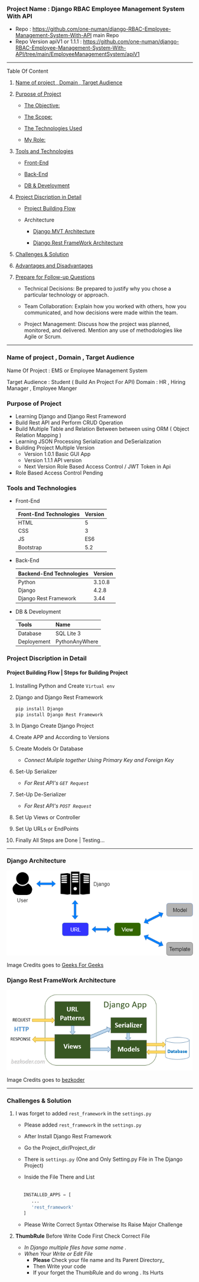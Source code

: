 ### Project Name : Django RBAC Employee Management System With API

- Repo : https://github.com/one-numan/django-RBAC-Employee-Management-System-With-API main Repo
- Repo Version apiV1 or 1.1.1 : https://github.com/one-numan/django-RBAC-Employee-Management-System-With-API/tree/main/EmployeeManagementSystem/apiV1

---

Table Of Content

1. [Name of project , Domain , Target Audience](#t1)
2. [Purpose of Project](#t2)

   - [The Objective:](#t2_1)

   - [The Scope:](#t2_2)

   - [The Technologies Used](#t2_3)

   - [My Role:](#t2_4)

3. [Tools and Technologies](#t3)

   - [Front-End](#t3_1)

   - [Back-End](#t3_2)

   - [DB & Develoyment](#t3_3)

4. [Project Discription in Detail](#t4)

   - [Project Building Flow](#t4_1)

   - Architecture

     - [Django MVT Architecture](#t4_2_1)

     - [Django Rest FrameWork Architecture](#t4_2_2)

5. [Challenges & Solution](#t6)

6. [Advantages and Disadvantages](#t7)

7. [Prepare for Follow-up Questions](#t8)

   - Technical Decisions: Be prepared to justify why you chose a particular technology or approach.

   - Team Collaboration: Explain how you worked with others, how you communicated, and how decisions were made within the team.

   - Project Management: Discuss how the project was planned, monitored, and delivered. Mention any use of methodologies like Agile or Scrum.

---

### Name of project , Domain , Target Audience

<a name='t1'></a>
Name Of Project : EMS or Employee Management System

Target Audience : Student ( Build An Project For API)
Domain : HR , Hiring Manager , Employee Manger

### Purpose of Project

<a name='t2'></a>

- Learning Django and Django Rest Frameword
- Build Rest API and Perform CRUD Operation
- Build Multiple Table and Relation Between between using ORM ( Object Relation Mapping )
- Learning JSON Processing Serialization and DeSerialization
- Building Project Multiple Version
  - Version 1.0.1 Basic GUI App
  - Version 1.1.1 API version
  - Next Version Role Based Access Control / JWT Token in Api
- Role Based Access Control Pending

### Tools and Technologies

<a name='t3'></a>

- Front-End
  <a name='t3_1'></a>

  | Front-End Technologies | Version |
  | ---------------------- | ------- |
  | HTML                   | 5       |
  | CSS                    | 3       |
  | JS                     | ES6     |
  | Bootstrap              | 5.2     |

- Back-End
  <a name='t3_2'></a>

  | Backend-End Technologies | Version |
  | ------------------------ | ------- |
  | Python                   | 3.10.8  |
  | Django                   | 4.2.8   |
  | Django Rest Framework    | 3.44    |

- DB & Develoyment
  <a name='t3_3'></a>

  | Tools       | Name           |
  | ----------- | -------------- |
  | Database    | SQL Lite 3     |
  | Deployement | PythonAnyWhere |

### Project Discription in Detail

<a name='t4'></a>

#### Project Building Flow | Steps for Building Project

1. Installing Python and Create `Virtual env`

1. Django and Django Rest Framework

   ```
   pip install Django
   pip install Django Rest Framework
   ```

1. In Django Create Django Project

1. Create APP and According to Versions

1. Create Models Or Database

   - _Connect Muliple together Using Primary Key and Foreign Key_

1. Set-Up Serializer

   - _For Rest API's `GET Request`_

1. Set-Up De-Serializer

   - _For Rest API's `POST Request`_

1. Set Up Views or Controller

1. Set Up URLs or EndPoints

1. Finally All Steps are Done | Testing...

---

### Django Architecture

<a name='t4_2_1'></a>

![One Numan | Django Rest Framwork  Employee Management System Project](./assets/django_flow.png)

Image Credits goes to [Geeks For Geeks](https://www.geeksforgeeks.org/django-rest-api-crud-with-drf/)

### Django Rest FrameWork Architecture

<a name='t4_2_2'></a>

![One Numan | Django Rest Framwork  Employee Management System Project](./assets/django_rest_framwork.png)

Image Credits goes to [bezkoder](https://www.bezkoder.com/django-rest-api/)

---

### Challenges & Solution

<a name='t5'></a>

1. I was forget to added `rest_framework` in the `settings.py`

   - Please added `rest_framework` in the `settings.py`

   - After Install Django Rest Framework

   - Go the Project_dir/Project_dir
   - There is `settings.py` (One and Only Setting.py File in The Django Project)
   - Inside the File There and List

   ```python

      INSTALLED_APPS = [
         ...
         'rest_framework'
      ]
   ```

   - Please Write Correct Syntax Otherwise Its Raise Major Challenge

2. **ThumbRule** Before Write Code First Check Correct File
   - _In Django multiple files have same name ._
   - _When Your Write or Edit File_
     - **Please** Check your file name and Its Parent Directory\_
     - Then Write your code
     - If your forget the ThumbRule and do wrong . Its Hurts
